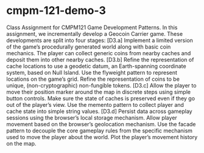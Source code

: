 # cmpm-121-demo-3

Class Assignment for CMPM121 Game Development Patterns. In this assignment, we incrementally develop a Geocoin Carrier game.
These developments are split into four stages:
[D3.a] Implement a limited version of the game’s procedurally generated world along with basic coin mechanics. The player can collect generic coins from nearby caches and deposit them into other nearby caches.
[D3.b] Refine the representation of cache locations to use a geodetic datum, an Earth-spanning coordinate system, based on Null Island. Use the flyweight pattern to represent locations on the game’s grid. Refine the representation of coins to be unique, (non-cryptographic) non-fungible tokens. 
[D3.c] Allow the player to move their position marker around the map in discrete steps using simple button controls. Make sure the state of caches is preserved even if they go out of the player’s view. Use the memento pattern to collect player and cache state into simple string values.
[D3.d] Persist data across gameplay sessions using the browser’s local storage mechanism. Allow player movement based on the browser’s geolocation mechanism. Use the facade pattern to decouple the core gameplay rules from the specific mechanism used to move the player about the world. Plot the player’s movement history on the map.
